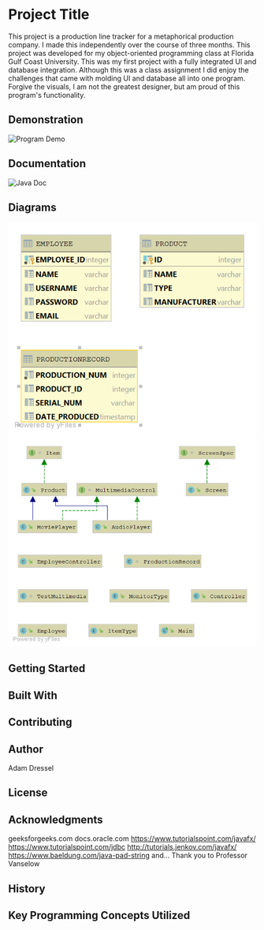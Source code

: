 # Project Title
This project is a production line tracker for a metaphorical production company. I made this independently over the course of three months. This project was developed for my object-oriented programming class at Florida Gulf Coast University. This was my first project with a fully integrated UI and database integration. Although this was a class assignment I did enjoy the challenges that came with molding UI and database all into one program. Forgive the visuals, I am not the greatest designer, but am proud of this program's functionality.

## Demonstration
![Program Demo](demonstration.gif)

## Documentation
![Java Doc](https://dresseladam.github.io/ProductionLineTracker/)

## Diagrams
![Database Diagram](Database.png)
![Class Diagram](ClassDiagram.png)

## Getting Started


## Built With


## Contributing


## Author
Adam Dressel

## License


## Acknowledgments
geeksforgeeks.com
docs.oracle.com
https://www.tutorialspoint.com/javafx/
https://www.tutorialspoint.com/jdbc 
http://tutorials.jenkov.com/javafx/
https://www.baeldung.com/java-pad-string
and...
Thank you to Professor Vanselow
## History


## Key Programming Concepts Utilized

